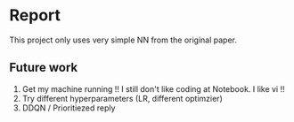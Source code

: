 #  Report

This project only uses very simple NN from the original paper.

## Future work

1. Get my machine running !! I still don't like coding at Notebook. I like vi !!
1. Try different hyperparameters (LR, different optimzier)
2. DDQN / Prioritiezed reply
